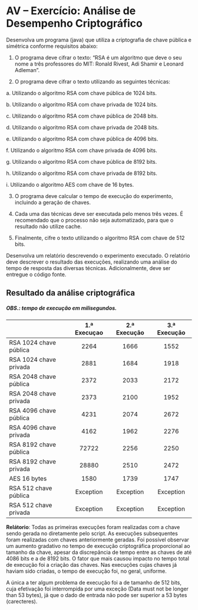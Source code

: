 # AV – Exercício: Análise de Desempenho Criptográfico

Desenvolva um programa (java) que utiliza a criptografia de chave pública e simétrica conforme requisitos abaixo:

1. O programa deve cifrar o texto: “RSA é um algoritmo que deve o seu nome a três professores do MIT: Ronald Rivest, Adi Shamir e Leonard Adleman”.

2. O programa deve cifrar o texto utilizando as seguintes técnicas:

a. Utilizando o algoritmo RSA com chave pública de 1024 bits.

b. Utilizando o algoritmo RSA com chave privada de 1024 bits.

c. Utilizando o algoritmo RSA com chave pública de 2048 bits.

d. Utilizando o algoritmo RSA com chave privada de 2048 bits.

e. Utilizando o algoritmo RSA com chave pública de 4096 bits.

f. Utilizando o algoritmo RSA com chave privada de 4096 bits.

g. Utilizando o algoritmo RSA com chave pública de 8192 bits.

h. Utilizando o algoritmo RSA com chave privada de 8192 bits.

i. Utilizando o algoritmo AES com chave de 16 bytes.

3. O programa deve calcular o tempo de execução do experimento, incluindo a geração de chaves.

4. Cada uma das técnicas deve ser executada pelo menos três vezes. É recomendado que o processo não seja automatizado, para que o resultado não utilize cache.

5. Finalmente, cifre o texto utilizando o algoritmo RSA com chave de 512 bits.

Desenvolva um relatório descrevendo o experimento executado. O relatório deve descrever o resultado das execuções, realizando uma análise do tempo de resposta das diversas técnicas. Adicionalmente, deve ser entregue o código fonte.

## Resultado da análise criptográfica
##### OBS.: tempo de execução em milisegundos.

|                        | 1.ª Execuçao | 2.ª Execução | 3.ª Execução |
|------------------------|:------------:|:------------:|:------------:|
| RSA 1024 chave pública |     2264     |     1666     |     1552     |
| RSA 1024 chave privada |     2881     |     1684     |     1918     |
| RSA 2048 chave pública |     2372     |     2033     |     2172     |
| RSA 2048 chave privada |     2373     |     2100     |     1952     |
| RSA 4096 chave pública |     4231     |     2074     |     2672     |
| RSA 4096 chave privada |     4162     |     1962     |     2276     |
| RSA 8192 chave pública |     72722    |     2256     |     2250     |
| RSA 8192 chave privada |     28880    |     2510     |     2472     |
| AES 16 bytes           |     1580     |     1739     |     1747     |
| RSA 512 chave pública  |   Exception  |   Exception  |   Exception  |
| RSA 512 chave privada  |   Exception  |   Exception  |   Exception  |


**Relátorio**: 
Todas as primeiras execuções foram realizadas com a chave sendo 
gerada no diretamente pelo script. As execuções subsequentes foram realizadas 
com chaves anteriormente geradas. 
Foi possível observar um aumento gradativo no tempo de 
execução criptográfica proporcional ao tamanho da chave, 
apesar da discrepância de tempo entre 
as chaves de até 4086 bits e a de 8192 bits. 
O fator que mais causou impacto no tempo total de execução 
foi a criação das chaves. Nas execuções cujas chaves já haviam sido criadas, 
o tempo de execução foi, no geral, uniforme.

A única a ter algum problema de execução foi a de tamanho de 512 bits, 
cuja efetivação foi interrompida por uma exceção (Data must not be longer than 53 bytes), 
já que o dado de entrada não pode ser superior a 53 bytes (carecteres).